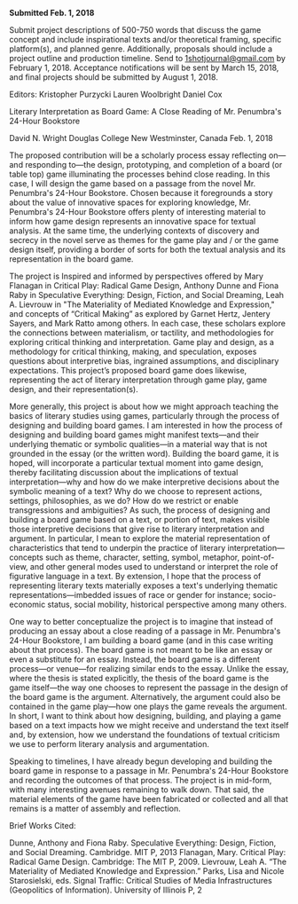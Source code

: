 **Submitted Feb. 1, 2018**

Submit project descriptions of 500-750 words that discuss the game concept and include inspirational texts and/or theoretical framing, specific platform(s), and planned genre. Additionally, proposals should include a project outline and production timeline. Send to 1shotjournal@gmail.com by February 1, 2018. Acceptance notifications will be sent by March 15, 2018, and final projects should be submitted by August 1, 2018.

Editors:
Kristopher Purzycki
Lauren Woolbright
Daniel Cox

Literary Interpretation as Board Game: A Close Reading of Mr. Penumbra's 24-Hour Bookstore David N. WrightDouglas College New Westminster, Canada
Feb. 1, 2018The proposed contribution will be a scholarly process essay reflecting on—and responding to—the design, prototyping, and completion of a board (or table top) game illuminating the processes behind close reading. In this case, I will design the game based on a passage from the novel Mr. Penumbra's 24-Hour Bookstore. Chosen because it foregrounds a story about the value of innovative spaces for exploring knowledge, Mr. Penumbra's 24-Hour Bookstore offers plenty of interesting material to inform how game design represents an innovative space for textual analysis. At the same time, the underlying contexts of discovery and secrecy in the novel serve as themes for the game play and / or the game design itself, providing a border of sorts for both the textual analysis and its representation in the board game. The project is Inspired and informed by perspectives offered by Mary Flanagan in Critical Play: Radical Game Design, Anthony Dunne and Fiona Raby in Speculative Everything: Design, Fiction, and Social Dreaming, Leah A. Lievrouw in "The Materiality of Mediated Knowledge and Expression," and concepts of “Critical Making” as explored by Garnet Hertz, Jentery Sayers, and Mark Ratto among others. In each case, these scholars explore the connections between materialism, or tactility, and methodologies for exploring critical thinking and interpretation. Game play and design, as a methodology for critical thinking, making, and speculation, exposes questions about interpretive bias, ingrained assumptions, and disciplinary expectations. This project’s proposed board game does likewise, representing the act of literary interpretation through game play, game design, and their representation(s).More generally, this project is about how we might approach teaching the basics of literary studies using games, particularly through the process of designing and building board games. I am interested in how the process of designing and building board games might manifest texts—and their underlying thematic or symbolic qualities—in a material way that is not grounded in the essay (or the written word). Building the board game, it is hoped, will incorporate a particular textual moment into game design, thereby facilitating discussion about the implications of textual interpretation—why and how do we make interpretive decisions about the symbolic meaning of a text? Why do we choose to represent actions, settings, philosophies, as we do? How do we restrict or enable transgressions and ambiguities? As such, the process of designing and building a board game based on a text, or portion of text, makes visible those interpretive decisions that give rise to literary interpretation and argument. In particular, I mean to explore the material representation of characteristics that tend to underpin the practice of literary interpretation—concepts such as theme, character, setting, symbol, metaphor, point-of-view, and other general modes used to understand or interpret the role of figurative language in a text. By extension, I hope that the process of representing literary texts materially exposes a text's underlying thematic representations—imbedded issues of race or gender for instance; socio-economic status, social mobility, historical perspective among many others. One way to better conceptualize the project is to imagine that instead of producing an essay about a close reading of a passage in Mr. Penumbra's 24-Hour Bookstore, I am building a board game (and in this case writing about that process). The board game is not meant to be like an essay or even a substitute for an essay. Instead, the board game is a different process—or venue—for realizing similar ends to the essay. Unlike the essay, where the thesis is stated explicitly, the thesis of the board game is the game itself—the way one chooses to represent the passage in the design of the board game is the argument. Alternatively, the argument could also be contained in the game play—how one plays the game reveals the argument. In short, I want to think about how designing, building, and playing a game based on a text impacts how we might receive and understand the text itself and, by extension, how we understand the foundations of textual criticism we use to perform literary analysis and argumentation.Speaking to timelines, I have already begun developing and building the board game in response to a passage in Mr. Penumbra's 24-Hour Bookstore and recording the outcomes of that process. The project is in mid-form, with many interesting avenues remaining to walk down. That said, the material elements of the game have been fabricated or collected and all that remains is a matter of assembly and reflection. Brief Works Cited:Dunne, Anthony and Fiona Raby. Speculative Everything: Design, Fiction, and Social Dreaming. Cambridge. MIT P, 2013Flanagan, Mary. Critical Play: Radical Game Design. Cambridge: The MIT P, 2009.Lievrouw, Leah A. “The Materiality of Mediated Knowledge and Expression.” Parks, Lisa and Nicole Starosielski, eds. Signal Traffic: Critical Studies of Media Infrastructures (Geopolitics of Information). University of Illinois P, 2
